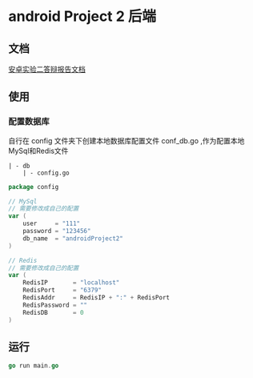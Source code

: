 # android Project 2 后端

## 文档

[安卓实验二答辩报告文档](https://cmjhgnav4v.feishu.cn/docx/TSv9dfxJpoXgU6xzi4ucUnprnbh)

## 使用
### 配置数据库
自行在 config 文件夹下创建本地数据库配置文件 conf_db.go ,作为配置本地MySql和Redis文件
```
| - db
    | - config.go
```
```go
package config

// MySql
// 需要修改成自己的配置
var (
	user     = "111"
	password = "123456"
	db_name  = "androidProject2"
)

// Redis
// 需要修改成自己的配置
var (
	RedisIP       = "localhost"
	RedisPort     = "6379"
	RedisAddr     = RedisIP + ":" + RedisPort
	RedisPassword = ""
	RedisDB       = 0
)
```


## 运行
```go
go run main.go
```